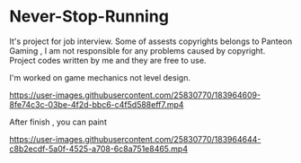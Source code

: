 # Never-Stop-Running

It's project for job interview. Some of assests copyrights belongs to Panteon Gaming , I am not responsible for any problems caused by copyright. Project codes written by me and they are free to use.

 I'm worked on game mechanics not level design.





https://user-images.githubusercontent.com/25830770/183964609-8fe74c3c-03be-4f2d-bbc6-c4f5d588eff7.mp4

After finish , you can paint

https://user-images.githubusercontent.com/25830770/183964644-c8b2ecdf-5a0f-4525-a708-6c8a751e8465.mp4


